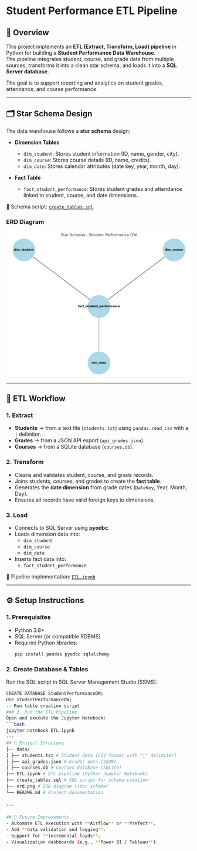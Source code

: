 # Student Performance ETL Pipeline  

## 📌 Overview  
This project implements an **ETL (Extract, Transform, Load) pipeline** in Python for building a **Student Performance Data Warehouse**.  
The pipeline integrates student, course, and grade data from multiple sources, transforms it into a clean star schema, and loads it into a **SQL Server database**.  

The goal is to support reporting and analytics on student grades, attendance, and course performance.  

---

## 🗂️ Star Schema Design  
The data warehouse follows a **star schema** design:  

- **Dimension Tables**  
  - `dim_student`: Stores student information (ID, name, gender, city).  
  - `dim_course`: Stores course details (ID, name, credits).  
  - `dim_date`: Stores calendar attributes (date key, year, month, day).  

- **Fact Table**  
  - `fact_student_performance`: Stores student grades and attendance linked to student, course, and date dimensions.  

📂 Schema script: [`create_tables.sql`](create_tables.sql)  

### ERD Diagram  
![Star Schema](erd.png)  

---

## 🔄 ETL Workflow  

### 1. Extract  
- **Students** → from a text file (`students.txt`) using `pandas.read_csv` with a `|` delimiter.  
- **Grades** → from a JSON API export (`api_grades.json`).  
- **Courses** → from a SQLite database (`courses.db`).  

### 2. Transform  
- Cleans and validates student, course, and grade records.  
- Joins students, courses, and grades to create the **fact table**.  
- Generates the **date dimension** from grade dates (`DateKey`, Year, Month, Day).  
- Ensures all records have valid foreign keys to dimensions.  

### 3. Load  
- Connects to SQL Server using **pyodbc**.  
- Loads dimension data into:  
  - `dim_student`  
  - `dim_course`  
  - `dim_date`  
- Inserts fact data into:  
  - `fact_student_performance`  

📓 Pipeline implementation: [`ETL.ipynb`](ETL.ipynb)  

---

## ⚙️ Setup Instructions  

### 1. Prerequisites  
- Python 3.8+  
- SQL Server (or compatible RDBMS)  
- Required Python libraries:  
  ```bash
  pip install pandas pyodbc sqlalchemy
  
### 2. Create Database & Tables
  Run the SQL script in SQL Server Management Studio (SSMS): 
   ```bash
  CREATE DATABASE StudentPerformanceDW;
  USE StudentPerformanceDW;
  -- Run table creation script
### 3. Run the ETL Pipeline
  Open and execute the Jupyter Notebook:
  ```bash
  jupyter notebook ETL.ipynb
---
## 📂 Project Structure  
├── data/
│ ├── students.txt # Student data (CSV format with "|" delimiter)
│ ├── api_grades.json # Grades data (JSON)
│ ├── courses.db # Courses database (SQLite)
├── ETL.ipynb # ETL pipeline (Python Jupyter Notebook)
├── create_tables.sql # SQL script for schema creation
├── erd.png # ERD diagram (star schema)
└── README.md # Project documentation

---

## 🚀 Future Improvements  
- Automate ETL execution with **Airflow** or **Prefect**.  
- Add **data validation and logging**.  
- Support for **incremental loads**.  
- Visualization dashboards (e.g., **Power BI / Tableau**).  

